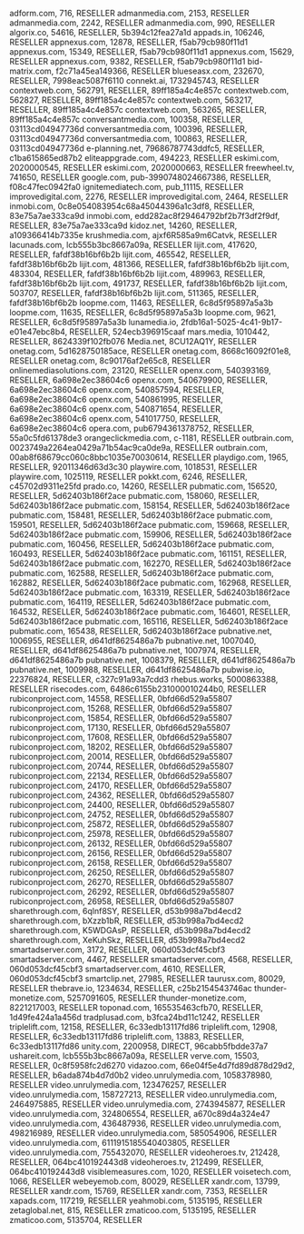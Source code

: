 adform.com, 716, RESELLER
admanmedia.com, 2153, RESELLER
admanmedia.com, 2242, RESELLER
admanmedia.com, 990, RESELLER
algorix.co, 54616, RESELLER, 5b394c12fea27a1d
appads.in, 106246, RESELLER
appnexus.com, 12878, RESELLER, f5ab79cb980f11d1
appnexus.com, 15349, RESELLER, f5ab79cb980f11d1
appnexus.com, 15629, RESELLER
appnexus.com, 9382, RESELLER, f5ab79cb980f11d1
bid-matrix.com, f2c71a45ea149366, RESELLER
blueseasx.com, 232670, RESELLER, 7998eac5087f6110
connekt.ai, 1732945743, RESELLER
contextweb.com, 562791, RESELLER, 89ff185a4c4e857c
contextweb.com, 562827, RESELLER, 89ff185a4c4e857c
contextweb.com, 563217, RESELLER, 89ff185a4c4e857c
contextweb.com, 563265, RESELLER, 89ff185a4c4e857c
conversantmedia.com, 100358, RESELLER, 03113cd04947736d
conversantmedia.com, 100396, RESELLER, 03113cd04947736d
conversantmedia.com, 100863, RESELLER, 03113cd04947736d
e-planning.net, 79686787743ddfc5, RESELLER, c1ba615865ed87b2
eliteappgrade.com, 494223, RESELLER
eskimi.com, 2020000545, RESELLER
eskimi.com, 2020000663, RESELLER
freewheel.tv, 741650, RESELLER
google.com, pub-3990748024667386, RESELLER, f08c47fec0942fa0
ignitemediatech.com, pub_11115, RESELLER
improvedigital.com, 2276, RESELLER
improvedigital.com, 2464, RESELLER
inmobi.com, 0c8e054083954c68a45044396a1c3df8, RESELLER, 83e75a7ae333ca9d
inmobi.com, edd282ac8f29464792bf2b7f3df2f9df, RESELLER, 83e75a7ae333ca9d
kidoz.net, 14260, RESELLER, a109366414b7335e
krushmedia.com, ajxf6R585a9m6Catvk, RESELLER
lacunads.com, lcb555b3bc8667a09a, RESELLER
lijit.com, 417620, RESELLER, fafdf38b16bf6b2b
lijit.com, 465542, RESELLER, fafdf38b16bf6b2b
lijit.com, 481366, RESELLER, fafdf38b16bf6b2b
lijit.com, 483304, RESELLER, fafdf38b16bf6b2b
lijit.com, 489963, RESELLER, fafdf38b16bf6b2b
lijit.com, 491737, RESELLER, fafdf38b16bf6b2b
lijit.com, 503707, RESELLER, fafdf38b16bf6b2b
lijit.com, 511365, RESELLER, fafdf38b16bf6b2b
loopme.com, 11463, RESELLER, 6c8d5f95897a5a3b
loopme.com, 11635, RESELLER, 6c8d5f95897a5a3b
loopme.com, 9621, RESELLER, 6c8d5f95897a5a3b
lunamedia.io, 2fdb16a1-5025-4c41-9b17-e01e47ebc8b4, RESELLER, 524ecb396915caaf
mars.media, 1010442, RESELLER, 8624339f102fb076
Media.net, 8CU12AQ1Y, RESELLER
onetag.com, 5d1628750185ace, RESELLER
onetag.com, 8668c16092f01e8, RESELLER
onetag.com, 8c90176af2e65c8, RESELLER
onlinemediasolutions.com, 23120, RESELLER
openx.com, 540393169, RESELLER, 6a698e2ec38604c6
openx.com, 540679900, RESELLER, 6a698e2ec38604c6
openx.com, 540857594, RESELLER, 6a698e2ec38604c6
openx.com, 540861995, RESELLER, 6a698e2ec38604c6
openx.com, 540871654, RESELLER, 6a698e2ec38604c6
openx.com, 541017750, RESELLER, 6a698e2ec38604c6
opera.com, pub6794361378752, RESELLER, 55a0c5fd61378de3
orangeclickmedia.com, c-1181, RESELLER
outbrain.com, 0023749a2264ea0429a71b54ac9ca0de9a, RESELLER
outbrain.com, 00ab8f68679cc060c8bbc1035e70030614, RESELLER
playdigo.com, 1965, RESELLER, 92011346d63d3c30
playwire.com, 1018531, RESELLER
playwire.com, 1025119, RESELLER
pokkt.com, 6246, RESELLER, c45702d9311e25fd
prado.co, 14260, RESELLER
pubmatic.com, 156520, RESELLER, 5d62403b186f2ace
pubmatic.com, 158060, RESELLER, 5d62403b186f2ace
pubmatic.com, 158154, RESELLER, 5d62403b186f2ace
pubmatic.com, 158481, RESELLER, 5d62403b186f2ace
pubmatic.com, 159501, RESELLER, 5d62403b186f2ace
pubmatic.com, 159668, RESELLER, 5d62403b186f2ace
pubmatic.com, 159906, RESELLER, 5d62403b186f2ace
pubmatic.com, 160456, RESELLER, 5d62403b186f2ace
pubmatic.com, 160493, RESELLER, 5d62403b186f2ace
pubmatic.com, 161151, RESELLER, 5d62403b186f2ace
pubmatic.com, 162270, RESELLER, 5d62403b186f2ace
pubmatic.com, 162588, RESELLER, 5d62403b186f2ace
pubmatic.com, 162882, RESELLER, 5d62403b186f2ace
pubmatic.com, 162968, RESELLER, 5d62403b186f2ace
pubmatic.com, 163319, RESELLER, 5d62403b186f2ace
pubmatic.com, 164119, RESELLER, 5d62403b186f2ace
pubmatic.com, 164532, RESELLER, 5d62403b186f2ace
pubmatic.com, 164601, RESELLER, 5d62403b186f2ace
pubmatic.com, 165116, RESELLER, 5d62403b186f2ace
pubmatic.com, 165438, RESELLER, 5d62403b186f2ace
pubnative.net, 1006955, RESELLER, d641df8625486a7b
pubnative.net, 1007040, RESELLER, d641df8625486a7b
pubnative.net, 1007974, RESELLER, d641df8625486a7b
pubnative.net, 1008379, RESELLER, d641df8625486a7b
pubnative.net, 1009988, RESELLER, d641df8625486a7b
pubwise.io, 22376824, RESELLER, c327c91a93a7cdd3
rhebus.works, 5000863388, RESELLER
risecodes.com, 6486c6155b231000010244b0, RESELLER
rubiconproject.com, 14558, RESELLER, 0bfd66d529a55807
rubiconproject.com, 15268, RESELLER, 0bfd66d529a55807
rubiconproject.com, 15854, RESELLER, 0bfd66d529a55807
rubiconproject.com, 17130, RESELLER, 0bfd66d529a55807
rubiconproject.com, 17608, RESELLER, 0bfd66d529a55807
rubiconproject.com, 18202, RESELLER, 0bfd66d529a55807
rubiconproject.com, 20014, RESELLER, 0bfd66d529a55807
rubiconproject.com, 20744, RESELLER, 0bfd66d529a55807
rubiconproject.com, 22134, RESELLER, 0bfd66d529a55807
rubiconproject.com, 24170, RESELLER, 0bfd66d529a55807
rubiconproject.com, 24362, RESELLER, 0bfd66d529a55807
rubiconproject.com, 24400, RESELLER, 0bfd66d529a55807
rubiconproject.com, 24752, RESELLER, 0bfd66d529a55807
rubiconproject.com, 25872, RESELLER, 0bfd66d529a55807
rubiconproject.com, 25978, RESELLER, 0bfd66d529a55807
rubiconproject.com, 26132, RESELLER, 0bfd66d529a55807
rubiconproject.com, 26156, RESELLER, 0bfd66d529a55807
rubiconproject.com, 26158, RESELLER, 0bfd66d529a55807
rubiconproject.com, 26250, RESELLER, 0bfd66d529a55807
rubiconproject.com, 26270, RESELLER, 0bfd66d529a55807
rubiconproject.com, 26292, RESELLER, 0bfd66d529a55807
rubiconproject.com, 26958, RESELLER, 0bfd66d529a55807
sharethrough.com, 6qlnf8SY, RESELLER, d53b998a7bd4ecd2
sharethrough.com, bXzzb1bR, RESELLER, d53b998a7bd4ecd2
sharethrough.com, K5WDGAsP, RESELLER, d53b998a7bd4ecd2
sharethrough.com, XeKuhSkz, RESELLER, d53b998a7bd4ecd2
smartadserver.com, 3172, RESELLER, 060d053dcf45cbf3
smartadserver.com, 4467, RESELLER
smartadserver.com, 4568, RESELLER, 060d053dcf45cbf3
smartadserver.com, 4610, RESELLER, 060d053dcf45cbf3
smartclip.net, 27985, RESELLER
taurusx.com, 80029, RESELLER
thebrave.io, 1234634, RESELLER, c25b2154543746ac
thunder-monetize.com, 5257091605, RESELLER
thunder-monetize.com, 8221217003, RESELLER
toponad.com, 165535463cfb70, RESELLER, 1d49fe424a1a456d
tradplusad.com, b3fca24bd11c1242, RESELLER
triplelift.com, 12158, RESELLER, 6c33edb13117fd86
triplelift.com, 12908, RESELLER, 6c33edb13117fd86
triplelift.com, 13883, RESELLER, 6c33edb13117fd86
unity.com, 2200958, DIRECT, 96cabb5fbdde37a7
ushareit.com, lcb555b3bc8667a09a, RESELLER
verve.com, 15503, RESELLER, 0c8f5958fc2d6270
vidazoo.com, 66e04f5e4d7fd89d878d29d2, RESELLER, b6ada874b4d7d0b2
video.unrulymedia.com, 1058378980, RESELLER
video.unrulymedia.com, 123476257, RESELLER
video.unrulymedia.com, 158727213, RESELLER
video.unrulymedia.com, 2464975885, RESELLER
video.unrulymedia.com, 2743945877, RESELLER
video.unrulymedia.com, 324806554, RESELLER, a670c89d4a324e47
video.unrulymedia.com, 436487936, RESELLER
video.unrulymedia.com, 498216989, RESELLER
video.unrulymedia.com, 585054906, RESELLER
video.unrulymedia.com, 6111915185540403805, RESELLER
video.unrulymedia.com, 755432070, RESELLER
videoheroes.tv, 212428, RESELLER, 064bc410192443d8
videoheroes.tv, 212499, RESELLER, 064bc410192443d8
visiblemeasures.com, 1020, RESELLER
voisetech.com, 1066, RESELLER
webeyemob.com, 80029, RESELLER
xandr.com, 13799, RESELLER
xandr.com, 15769, RESELLER
xandr.com, 7353, RESELLER
xapads.com, 117219, RESELLER
yeahmobi.com, 5135195, RESELLER
zetaglobal.net, 815, RESELLER
zmaticoo.com, 5135195, RESELLER
zmaticoo.com, 5135704, RESELLER
